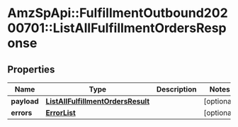 # AmzSpApi::FulfillmentOutbound20200701::ListAllFulfillmentOrdersResponse

## Properties
Name | Type | Description | Notes
------------ | ------------- | ------------- | -------------
**payload** | [**ListAllFulfillmentOrdersResult**](ListAllFulfillmentOrdersResult.md) |  | [optional] 
**errors** | [**ErrorList**](ErrorList.md) |  | [optional] 

